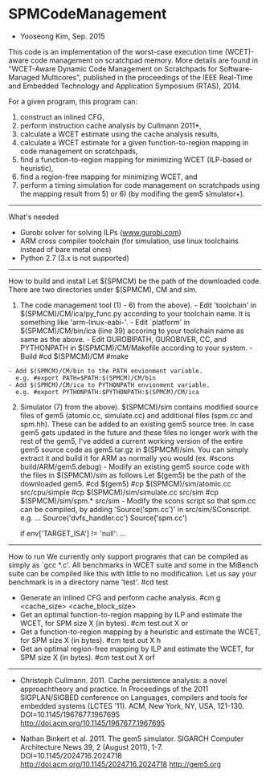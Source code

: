 # SPMCodeManagement
- Yooseong Kim, Sep. 2015

This code is an implementation of the worst-case execution time (WCET)-aware code management on scratchpad memory. More details are found in "WCET-Aware Dynamic Code Management on Scratchpads for Software-Managed Multicores", published in the proceedings of the IEEE Real-Time and Embedded Technology and Application Symposium (RTAS),  2014. 

For a given program, this program can:
1) construct an inlined CFG,
2) perform instruction cache analysis by Cullmann 2011*,
3) calculate a WCET estimate using the cache analysis results,
4) calculate a WCET estimate for a given function-to-region mapping in code management on scratchpads,
5) find a function-to-region mapping for minimizing WCET (ILP-based or heuristic),
6) find a region-free mapping for minimizing WCET, and
7) perform a timing simulation for code management on scratchpads using the mapping result from 5) or 6) (by modifing the gem5 simulator+).
---------

What's needed 
- Gurobi solver for solving ILPs (www.gurobi.com)
- ARM cross compiler toolchain (for simulation, use linux toolchains instead of bare metal ones)
- Python 2.7 (3.x is not supported)
---------

How to build and install
  Let $(SPMCM) be the path of the downloaded code. There are two directories under $(SPMCM), CM and sim.
  1. The code management tool (1) - 6) from the above).
    - Edit 'toolchain' in $(SPMCM)/CM/ica/py_func.py according to your toolchain name. It is something like 'arm-linux-eabi-'.
    - Edit `platform' in $(SPMCM)/CM/bin/ica (line 39) accoring to your toolchain name as same as the above. 
    - Edit GUROBIPATH, GUROBIVER, CC, and PYTHONPATH in $(SPMCM)/CM/Makefile according to your system. 
    - Build
      #cd $(SPMCM)/CM
      #make
   
    - Add $(SPMCM)/CM/bin to the PATH envionment variable.
      e.g. #export PATH=$PATH:$(SPMCM)/CM/bin
    - Add $(SPMCM)/CM/ica to PYTHONPATH envionment variable.
      e.g. #export PYTHONPATH:$PYTHONPATH:$(SPMCM)/CM/ica
  
  2. Simulator (7) from the above).
    $(SPMCM)/sim contains modified source files of gem5 (atomic.cc, simulate.cc) and additional files (spm.cc and spm.hh). These can be added to an existing gem5 source tree. In case gem5 gets updated in the future and these files no longer work with the rest of the gem5, I've added a current working version of the entire gem5 source code as gem5.tar.gz in $(SPMCM)/sim. You can simply extract it and build it for ARM as normally you would (ex. #scons build/ARM/gem5.debug)
    - Modify an existing gem5 source code with the files in $(SPMCM)/sim as follows
      Let $(gem5) be the path of the downloaded gem5. 
      #cd $(gem5)
      #cp $(SPMCM)/sim/atomic.cc src/cpu/simple
      #cp $(SPMCM)/sim/simulate.cc src/sim
      #cp $(SPMCM)/sim/spm.* src/sim
    - Modify the scons script so that spm.cc can be compiled, by adding 'Source('spm.cc')' in src/sim/SConscript.
      e.g. 
        ...
        Source('dvfs_handler.cc')
        Source('spm.cc')
      
        if env['TARGET_ISA'] != 'null':
        ...
---------

How to run
  We currently only support programs that can be compiled as simply as `gcc *.c'. All benchmarks in WCET suite and some in the MiBench suite can be compiled like this with little to no modification. Let us say your benchmark is in a directory name 'test'.
  #cd test
  - Generate an inlined CFG and perform cache analysis.
    #cm g <cache_size> <cache_block_size> <associativity>
  - Get an optimal function-to-region mapping by ILP and estimate the WCET, for SPM size X (in bytes).
    #cm test.out X or
  - Get a function-to-region mapping by a heuristic and estimate the WCET, for SPM size X (in bytes).
    #cm test.out X h
  - Get an optimal region-free mapping by ILP and estimate the WCET, for SPM size X (in bytes).
    #cm test.out X orf
---------

* Christoph Cullmann. 2011. Cache persistence analysis: a novel approachtheory and practice. 
 In Proceedings of the 2011 SIGPLAN/SIGBED conference on Languages, compilers and tools for embedded systems (LCTES '11). ACM, New York, NY, USA, 121-130. 
 DOI=10.1145/1967677.1967695 
 http://doi.acm.org/10.1145/1967677.1967695
+ Nathan Binkert et al. 2011. The gem5 simulator. 
 SIGARCH Computer Architecture News 39, 2 (August 2011), 1-7. 
 DOI=10.1145/2024716.2024718
 http://doi.acm.org/10.1145/2024716.2024718 
 http://gem5.org
 
